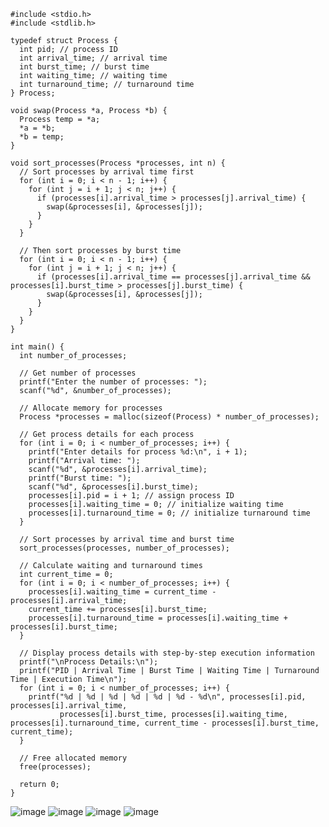     #include <stdio.h>
    #include <stdlib.h>
    
    typedef struct Process {
      int pid; // process ID
      int arrival_time; // arrival time
      int burst_time; // burst time
      int waiting_time; // waiting time
      int turnaround_time; // turnaround time
    } Process;
    
    void swap(Process *a, Process *b) {
      Process temp = *a;
      *a = *b;
      *b = temp;
    }
    
    void sort_processes(Process *processes, int n) {
      // Sort processes by arrival time first
      for (int i = 0; i < n - 1; i++) {
        for (int j = i + 1; j < n; j++) {
          if (processes[i].arrival_time > processes[j].arrival_time) {
            swap(&processes[i], &processes[j]);
          }
        }
      }
    
      // Then sort processes by burst time
      for (int i = 0; i < n - 1; i++) {
        for (int j = i + 1; j < n; j++) {
          if (processes[i].arrival_time == processes[j].arrival_time && processes[i].burst_time > processes[j].burst_time) {
            swap(&processes[i], &processes[j]);
          }
        }
      }
    }
    
    int main() {
      int number_of_processes;
    
      // Get number of processes
      printf("Enter the number of processes: ");
      scanf("%d", &number_of_processes);
    
      // Allocate memory for processes
      Process *processes = malloc(sizeof(Process) * number_of_processes);
    
      // Get process details for each process
      for (int i = 0; i < number_of_processes; i++) {
        printf("Enter details for process %d:\n", i + 1);
        printf("Arrival time: ");
        scanf("%d", &processes[i].arrival_time);
        printf("Burst time: ");
        scanf("%d", &processes[i].burst_time);
        processes[i].pid = i + 1; // assign process ID
        processes[i].waiting_time = 0; // initialize waiting time
        processes[i].turnaround_time = 0; // initialize turnaround time
      }
    
      // Sort processes by arrival time and burst time
      sort_processes(processes, number_of_processes);
    
      // Calculate waiting and turnaround times
      int current_time = 0;
      for (int i = 0; i < number_of_processes; i++) {
        processes[i].waiting_time = current_time - processes[i].arrival_time;
        current_time += processes[i].burst_time;
        processes[i].turnaround_time = processes[i].waiting_time + processes[i].burst_time;
      }
    
      // Display process details with step-by-step execution information
      printf("\nProcess Details:\n");
      printf("PID | Arrival Time | Burst Time | Waiting Time | Turnaround Time | Execution Time\n");
      for (int i = 0; i < number_of_processes; i++) {
        printf("%d | %d | %d | %d | %d | %d - %d\n", processes[i].pid, processes[i].arrival_time,
               processes[i].burst_time, processes[i].waiting_time, processes[i].turnaround_time, current_time - processes[i].burst_time, current_time);
      }
    
      // Free allocated memory
      free(processes);
    
      return 0;
    }
![image](https://github.com/Mehul6112/Operating-System-Curve/assets/119481480/0de546ae-2321-47b4-9d55-6ce3ea447cd2)
![image](https://github.com/Mehul6112/Operating-System-Curve/assets/119481480/52bf5c6b-b7d4-4e48-a38c-a0f375f749e7)
![image](https://github.com/Mehul6112/Operating-System-Curve/assets/119481480/977c2727-39cb-4967-b0af-d04d56731fe1)
![image](https://github.com/Mehul6112/Operating-System-Curve/assets/119481480/cb9c1473-d304-411f-bd8b-09b957517a4b)


